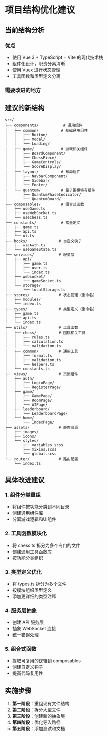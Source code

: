 # 项目结构优化建议

## 当前结构分析

### 优点
- 使用 Vue 3 + TypeScript + Vite 的现代技术栈
- 组件化设计，职责分离清晰
- 使用 Vuex 进行状态管理
- 工具函数和类型定义分离

### 需要改进的地方

## 建议的新结构

```
src/
├── components/           # 通用组件
│   ├── common/          # 基础通用组件
│   │   ├── Button/
│   │   ├── Modal/
│   │   └── Loading/
│   ├── game/            # 游戏相关组件
│   │   ├── BoardComponent/
│   │   ├── ChessPiece/
│   │   ├── GameControls/
│   │   └── ScoreDisplay/
│   ├── layout/          # 布局组件
│   │   ├── NavbarComponent/
│   │   ├── Sidebar/
│   │   └── Footer/
│   └── quantum/         # 量子围棋特有组件
│       ├── QuantumPhaseIndicator/
│       └── QuantumBoard/
├── composables/         # 组合式函数
│   ├── useGame.ts
│   ├── useWebSocket.ts
│   └── useChess.ts
├── constants/           # 常量定义
│   ├── game.ts
│   ├── api.ts
│   └── ui.ts
├── hooks/              # 自定义钩子
│   ├── useAuth.ts
│   └── useGameState.ts
├── services/           # 服务层
│   ├── api/
│   │   ├── game.ts
│   │   ├── user.ts
│   │   └── index.ts
│   ├── websocket/
│   │   └── gameSocket.ts
│   └── storage/
│       └── localStorage.ts
├── stores/             # 状态管理（重命名）
│   ├── modules/
│   └── index.ts
├── types/              # 类型定义（重命名）
│   ├── game.ts
│   ├── api.ts
│   └── index.ts
├── utils/              # 工具函数
│   ├── chess/          # 围棋相关工具
│   │   ├── rules.ts
│   │   ├── calculation.ts
│   │   └── validation.ts
│   ├── common/         # 通用工具
│   │   ├── format.ts
│   │   ├── validation.ts
│   │   └── helpers.ts
│   └── constants.ts
├── views/              # 页面组件
│   ├── auth/
│   │   ├── LoginPage/
│   │   └── RegisterPage/
│   ├── game/
│   │   ├── GamePage/
│   │   ├── RoomPage/
│   │   └── AIPage/
│   ├── leaderboard/
│   │   └── LeaderboardPage/
│   └── home/
│       └── IndexPage/
├── assets/             # 静态资源
│   ├── images/
│   ├── icons/
│   └── styles/
│       ├── variables.scss
│       ├── mixins.scss
│       └── global.scss
└── router/             # 路由配置
    └── index.ts
```

## 具体改进建议

### 1. 组件分类重组
- 将组件按功能分类到不同目录
- 创建通用组件库
- 分离游戏逻辑和UI组件

### 2. 工具函数模块化
- 将 chess.ts 拆分为多个专门的文件
- 创建通用工具函数库
- 按功能分类组织

### 3. 类型定义优化
- 将 types.ts 拆分为多个文件
- 按模块组织类型定义
- 添加更详细的类型注释

### 4. 服务层抽象
- 创建 API 服务层
- 抽象 WebSocket 连接
- 统一错误处理

### 5. 组合式函数
- 提取可复用的逻辑到 composables
- 创建自定义钩子
- 提高代码复用性

## 实施步骤

1. **第一阶段**：重组现有文件结构
2. **第二阶段**：拆分大型文件
3. **第三阶段**：创建新的抽象层
4. **第四阶段**：优化导入路径
5. **第五阶段**：添加测试和文档
